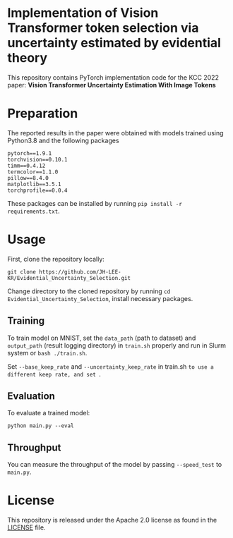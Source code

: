 # Implementation of Vision Transformer token selection via uncertainty estimated by evidential theory

This repository contains PyTorch implementation code for the KCC 2022 paper:
__Vision Transformer Uncertainty Estimation With Image Tokens__

# Preparation
The reported results in the paper were obtained with models trained using Python3.8 and the following packages
```
pytorch==1.9.1
torchvision==0.10.1
timm==0.4.12
termcolor==1.1.0
pillow==8.4.0
matplotlib==3.5.1
torchprofile==0.0.4
```
These packages can be installed by running `pip install -r requirements.txt`.

# Usage

First, clone the repository locally:
```
git clone https://github.com/JH-LEE-KR/Evidential_Uncertainty_Selection.git
```
Change directory to the cloned repository by running `cd Evidential_Uncertainty_Selection`, install necessary packages.

## Training
To train model on MNIST, set the `data_path` (path to dataset) and `output_path` (result logging directory) in `train.sh` properly and run in Slurm system or `bash ./train.sh`.

Set `--base_keep_rate` and `--uncertainty_keep_rate` in train.sh `to use a different keep rate, and set `.


## Evaluation
To evaluate a trained model:
```
python main.py --eval 
```

## Throughput
You can measure the throughput of the model by passing `--speed_test` to `main.py`.


# License
This repository is released under the Apache 2.0 license as found in the [LICENSE](LICENSE) file.
